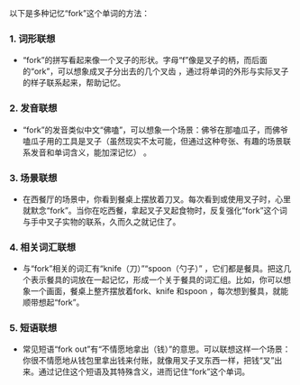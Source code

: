 以下是多种记忆“fork”这个单词的方法：

### 1. 词形联想
 - “fork”的拼写看起来像一个叉子的形状。字母“f”像是叉子的柄，而后面的“ork”，可以想象成叉子分出去的几个叉齿 ，通过将单词的外形与实际叉子的样子联系起来，帮助记忆。

### 2. 发音联想
 - “fork”的发音类似中文“佛嗑”，可以想象一个场景：佛爷在那嗑瓜子，而佛爷嗑瓜子用的工具是叉子（虽然现实不太可能，但通过这种夸张、有趣的场景联系发音和单词含义，能加深记忆） 。

### 3. 场景联想
 - 在西餐厅的场景中，你看到餐桌上摆放着刀叉。每次看到或使用叉子时，心里就默念“fork”。当你在吃西餐，拿起叉子叉起食物时，反复强化“fork”这个词与手中叉子实物的联系，久而久之就记住了。 

### 4. 相关词汇联想
 - 与“fork”相关的词汇有“knife（刀）”“spoon（勺子）” ，它们都是餐具。把这几个表示餐具的词放在一起记忆，形成一个关于餐具的词汇组。比如，你可以想象一个画面，餐桌上整齐摆放着fork、knife 和spoon ，每次想到餐具，就能顺带想起“fork”。

### 5. 短语联想
 - 常见短语“fork out”有“不情愿地拿出（钱）”的意思。可以联想这样一个场景：你很不情愿地从钱包里拿出钱来付账，就像用叉子叉东西一样，把钱“叉”出来。通过记住这个短语及其特殊含义，进而记住“fork”这个单词。 